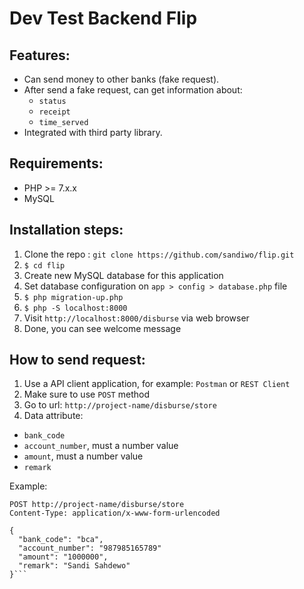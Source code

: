 # Dev Test Backend Flip

## Features:
- Can send money to other banks (fake request).
- After send a fake request, can get information about:
  - `status`
  - `receipt`
  - `time_served` 
- Integrated with third party library.

## Requirements:
- PHP >= 7.x.x
- MySQL

## Installation steps:
1. Clone the repo : `git clone https://github.com/sandiwo/flip.git`
2. `$ cd flip`
3. Create new MySQL database for this application
4. Set database configuration on `app > config > database.php` file
5. `$ php migration-up.php`
6. `$ php -S localhost:8000`
7. Visit `http://localhost:8000/disburse` via web browser
8. Done, you can see welcome message

## How to send request:
1. Use a API client application, for example: `Postman` or `REST Client`
2. Make sure to use `POST` method
4. Go to url: `http://project-name/disburse/store`
3. Data attribute:
  - `bank_code`
  - `account_number`, must a number value
  - `amount`, must a number value
  - `remark`
 
Example:
```http
POST http://project-name/disburse/store
Content-Type: application/x-www-form-urlencoded
 
{
  "bank_code": "bca",
  "account_number": "987985165789"
  "amount": "1000000",
  "remark": "Sandi Sahdewo"
}```
 
